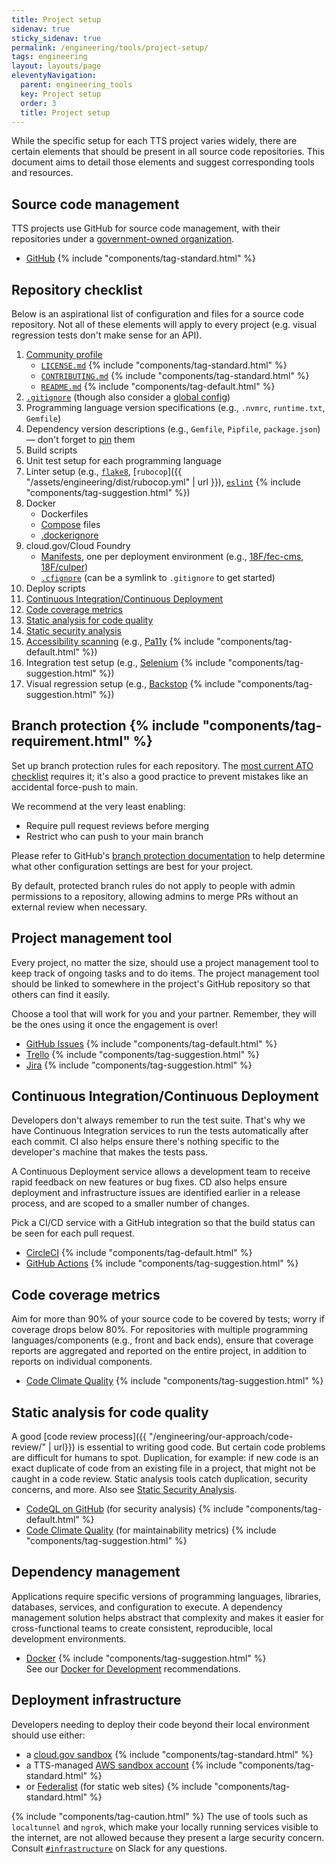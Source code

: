 ```yaml
---
title: Project setup
sidenav: true
sticky_sidenav: true
permalink: /engineering/tools/project-setup/
tags: engineering
layout: layouts/page
eleventyNavigation:
  parent: engineering_tools
  key: Project setup
  order: 3
  title: Project setup
---
```


While the specific setup for each TTS project varies widely, there are certain elements that should be present in all source code repositories. This document aims to detail those elements and suggest corresponding tools and resources.

## Source code management
TTS projects use GitHub for source code management, with their repositories under a [government-owned organization](https://handbook.tts.gsa.gov/github/#organizations).

- [GitHub](https://handbook.tts.gsa.gov/github/) {% include "components/tag-standard.html" %}

## Repository checklist
Below is an aspirational list of configuration and files for a source code repository. Not all of these elements will apply to every project (e.g. visual regression tests don't make sense for an API).

1. [Community profile](https://help.github.com/en/github/building-a-strong-community/about-community-profiles-for-public-repositories)
   - [`LICENSE.md`](https://github.com/18F/open-source-policy/blob/master/LICENSE.md) {% include "components/tag-standard.html" %}
   - [`CONTRIBUTING.md`](https://github.com/18F/open-source-policy/blob/master/CONTRIBUTING.md) {% include "components/tag-standard.html" %}
   - [`README.md`](https://github.com/18F/open-source-policy/blob/master/README_TEMPLATE.md) {% include "components/tag-default.html" %}
1. [`.gitignore`](https://github.com/github/gitignore) (though also consider a [global config](https://help.github.com/articles/ignoring-files/#create-a-global-gitignore))
1. Programming language version specifications (e.g., `.nvmrc`, `runtime.txt`, `Gemfile`)
1. Dependency version descriptions (e.g., `Gemfile`, `Pipfile`, `package.json`) — don't forget to
   [pin](https://pages.18f.gov/before-you-ship/infrastructure/pinning-dependencies/)
   them
1. Build scripts
1. Unit test setup for each programming language
1. Linter setup (e.g., [`flake8`](http://flake8.pycqa.org/en/latest/),
   [`rubocop`]({{ "/assets/engineering/dist/rubocop.yml" | url }}),
   [`eslint`](https://github.com/airbnb/javascript/blob/master/linters/.eslintrc) {% include "components/tag-suggestion.html" %})
1. Docker
   - Dockerfiles
   - [Compose](https://docs.docker.com/compose/) files
   - [.dockerignore](https://docs.docker.com/engine/reference/builder/#dockerignore-file)
1. cloud.gov/Cloud Foundry
   - [Manifests](https://docs.cloudfoundry.org/devguide/deploy-apps/manifest.html), one per deployment environment (e.g., [18F/fec-cms](https://github.com/18F/fec-cms), [18F/culper](https://github.com/18F/culper/tree/develop/conf/manifests))
   - [`.cfignore`](https://docs.cloudfoundry.org/devguide/deploy-apps/prepare-to-deploy.html#-ignore-unnecessary-files-when-pushing) (can be a symlink to `.gitignore` to get started)
1. Deploy scripts
1. [Continuous Integration/Continuous Deployment](#continuous-integration-continuous-deployment)
1. [Code coverage metrics](#code-coverage-metrics)
1. [Static analysis for code quality](#static-analysis-for-code-quality)
1. [Static security analysis](https://pages.18f.gov/before-you-ship/security/static-analysis/)
1. [Accessibility scanning](https://engineering.18f.gov/accessibility-scanning/) (e.g., [Pa11y](https://pa11y.org/) {% include "components/tag-default.html" %})
1. Integration test setup (e.g., [Selenium](https://www.selenium.dev/) {% include "components/tag-suggestion.html" %})
1. Visual regression setup (e.g., [Backstop](https://github.com/garris/BackstopJS) {% include "components/tag-suggestion.html" %})

## Branch protection {% include "components/tag-requirement.html" %}
Set up branch protection rules for each repository. The [most current ATO checklist](https://github.com/18F/tts-tech-portfolio/blob/master/.github/ISSUE_TEMPLATE/ato.md) requires it;
it's also a good practice to prevent mistakes like an accidental force-push to main.

We recommend at the very least enabling:
* Require pull request reviews before merging
* Restrict who can push to your main branch

Please refer to GitHub's [branch protection documentation](https://docs.github.com/en/github/administering-a-repository/managing-a-branch-protection-rule) to help determine what other configuration settings are best for your project.

By default, protected branch rules do not apply to people with admin permissions to a repository, allowing admins to merge PRs without an external review when necessary.

## Project management tool
Every project, no matter the size, should use a project management tool to keep track of ongoing tasks and to do items. The project management tool should be linked to somewhere in the project's GitHub repository so that others can find it easily.

Choose a tool that will work for you and your partner. Remember, they will be the ones using it once the engagement is over!

- [GitHub Issues](https://guides.github.com/features/issues/) {% include "components/tag-default.html" %}
- [Trello](https://trello.com/) {% include "components/tag-suggestion.html" %}
- [Jira](https://www.atlassian.com/software/jira) {% include "components/tag-suggestion.html" %}


## Continuous Integration/Continuous Deployment
Developers don't always remember to run the test suite. That's why we have Continuous Integration services to run the tests automatically after each commit. CI also helps ensure there's nothing specific to the developer's machine that makes the tests pass.

A Continuous Deployment service allows a development team to receive rapid feedback on new features or bug fixes. CD also helps ensure deployment and infrastructure issues are identified earlier in a release process, and are scoped to a smaller number of changes.

Pick a CI/CD service with a GitHub integration so that the build status can be seen for each pull request.

- [CircleCI](https://circleci.com/) {% include "components/tag-default.html" %}
- [GitHub Actions](https://github.com/features/actions) {% include "components/tag-suggestion.html" %}

## Code coverage metrics
Aim for more than 90% of your source code to be covered by tests; worry if coverage drops below 80%. For repositories with multiple programming languages/components (e.g., front and back ends), ensure that coverage reports are aggregated and reported on the entire project, in addition to reports on individual components.

- [Code Climate Quality](https://codeclimate.com/quality/) {% include "components/tag-suggestion.html" %}

## Static analysis for code quality
A good [code review process]({{ "/engineering/our-approach/code-review/" | url}}) is essential to writing good code. But certain code problems are difficult for humans to spot. Duplication, for example: if new code is an exact duplicate of code from an existing file in a project, that might not be caught in a code review. Static analysis tools catch duplication, security concerns, and more. Also see [Static Security Analysis](https://before-you-ship.18f.gov/security/static-analysis/).

- [CodeQL on GitHub](https://docs.github.com/en/code-security/secure-coding/automatically-scanning-your-code-for-vulnerabilities-and-errors/setting-up-code-scanning-for-a-repository) (for security analysis) {% include "components/tag-default.html" %}
- [Code Climate Quality](https://codeclimate.com/quality/) (for maintainability metrics) {% include "components/tag-suggestion.html" %}

## Dependency management
Applications require specific versions of programming languages, libraries, databases, services, and configuration to execute. A dependency management solution helps abstract that complexity and makes it easier for cross-functional teams to create consistent, reproducible, local development environments.

- [Docker](https://www.docker.com/why-docker) {% include "components/tag-suggestion.html" %}<br>
  See our [Docker for Development](../docker/) recommendations.

## Deployment infrastructure
Developers needing to deploy their code beyond their local environment should use either:

- a [cloud.gov sandbox](https://cloud.gov/docs/pricing/free-limited-sandbox/) {% include "components/tag-standard.html" %}
- a TTS-managed [AWS sandbox account](https://before-you-ship.18f.gov/infrastructure/sandbox/#aws-sandbox-accounts) {% include "components/tag-standard.html" %}
- or [Federalist](https://handbook.tts.gsa.gov/federalist/) (for static web sites) {% include "components/tag-standard.html" %}

{% include "components/tag-caution.html" %} The use of tools such as `localtunnel` and `ngrok`, which make your locally running services visible to the internet, are not allowed because they present a large security concern. Consult [`#infrastructure`](https://gsa-tts.slack.com/archives/C039MHHF8) on Slack for any questions.

